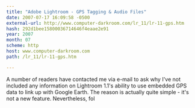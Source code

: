 ```yaml
---
title: "Adobe Lightroom - GPS Tagging & Audio Files"
date: 2007-07-17 16:09:58 -0500
external-url: http://www.computer-darkroom.com/lr_11/lr-11-gps.htm
hash: 292d1bee15800036714646f4eaae2e91
year: 2007
month: 07
scheme: http
host: www.computer-darkroom.com
path: /lr_11/lr-11-gps.htm

---
```


A number of readers have contacted me via e-mail to ask why I've not included any information on Lightroom 1.1's ability to use embedded GPS data to link up with Google Earth. The reason is actually quite simple - it's not a new feature. Nevertheless, fol
